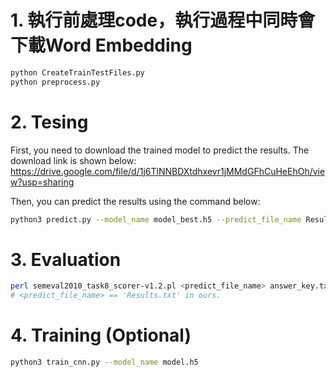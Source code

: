 # 1. 執行前處理code，執行過程中同時會下載Word Embedding
```Bash
python CreateTrainTestFiles.py
python preprocess.py
```
# 2. Tesing
First, you need to download the trained model to predict the results. The download link is shown below:<br> 
https://drive.google.com/file/d/1j6TlNNBDXtdhxevr1jMMdGFhCuHeEhOh/view?usp=sharing

Then, you can predict the results using the command below:
```Bash
python3 predict.py --model_name model_best.h5 --predict_file_name Results.txt
```
# 3. Evaluation
```Bash
perl semeval2010_task8_scorer-v1.2.pl <predict_file_name> answer_key.txt
# <predict_file_name> == 'Results.txt' in ours.
```
# 4. Training (Optional)
```Bash
python3 train_cnn.py --model_name model.h5
```
